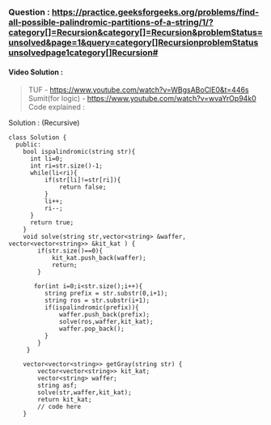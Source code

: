 ### Question : https://practice.geeksforgeeks.org/problems/find-all-possible-palindromic-partitions-of-a-string/1/?category[]=Recursion&category[]=Recursion&problemStatus=unsolved&page=1&query=category[]RecursionproblemStatusunsolvedpage1category[]Recursion#

#### Video Solution : <br>
> TUF - https://www.youtube.com/watch?v=WBgsABoClE0&t=446s <br>
> Sumit(for logic) - https://www.youtube.com/watch?v=wvaYrOp94k0
> Code explained : 

Solution : (Recursive) 
```
class Solution {
  public:
    bool ispalindromic(string str){
      int li=0;
      int ri=str.size()-1;
      while(li<ri){
          if(str[li]!=str[ri]){
              return false;
          }
          li++;
          ri--;
      }
      return true;
    }
    void solve(string str,vector<string> &waffer, vector<vector<string>> &kit_kat ) {
        if(str.size()==0){
            kit_kat.push_back(waffer);
            return;
        }
  
       for(int i=0;i<str.size();i++){
          string prefix = str.substr(0,i+1);
          string ros = str.substr(i+1);
          if(ispalindromic(prefix)){
              waffer.push_back(prefix);
              solve(ros,waffer,kit_kat);
              waffer.pop_back();
          }
        }
     }
     
    vector<vector<string>> getGray(string str) {
        vector<vector<string>> kit_kat;
        vector<string> waffer;
        string asf;
        solve(str,waffer,kit_kat);
        return kit_kat;
        // code here
    }
```
    
